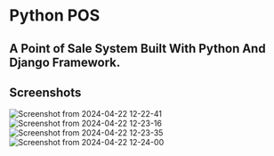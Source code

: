 # Python POS
## A Point of Sale System Built With Python And Django Framework.
## Screenshots
![Screenshot from 2024-04-22 12-22-41](https://github.com/WALID-MOUSTAFA/Python-POS/assets/167675181/d75d582a-4ebc-467c-9eed-1daf368eced3)
![Screenshot from 2024-04-22 12-23-16](https://github.com/WALID-MOUSTAFA/Python-POS/assets/167675181/00730a08-baee-45fe-806a-ae7cc159d523)
![Screenshot from 2024-04-22 12-23-35](https://github.com/WALID-MOUSTAFA/Python-POS/assets/167675181/79223c04-e9b3-43c3-a79d-7241df845d40)
![Screenshot from 2024-04-22 12-24-00](https://github.com/WALID-MOUSTAFA/Python-POS/assets/167675181/3d92bc91-624e-4933-878a-7f3affda977b)
